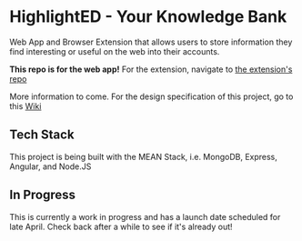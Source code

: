 # HighlightED - Your Knowledge Bank

Web App and Browser Extension that allows users to store information they find interesting or useful on the web into their accounts.

**This repo is for the web app!** For the extension, navigate to [the extension's repo](https://github.com/felipegontijo/highlighted-extension)

More information to come. For the design specification of this project, go to this [Wiki](https://github.com/felipegontijo/highlighted/wiki/Software-Design-Specification)

## Tech Stack

This project is being built with the MEAN Stack, i.e. MongoDB, Express, Angular, and Node.JS

## In Progress

This is currently a work in progress and has a launch date scheduled for late April. Check back after a while to see if it's already out!
